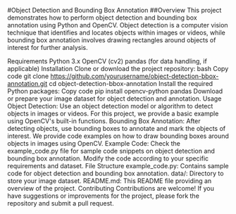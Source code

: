 #Object Detection and Bounding Box Annotation
##Overview
This project demonstrates how to perform object detection and bounding box annotation using Python and OpenCV. Object detection is a computer vision technique that identifies and locates objects within images or videos, while bounding box annotation involves drawing rectangles around objects of interest for further analysis.

Requirements
Python 3.x
OpenCV (cv2)
pandas (for data handling, if applicable)
Installation
Clone or download the project repository:
bash
Copy code
git clone https://github.com/yourusername/object-detection-bbox-annotation.git
cd object-detection-bbox-annotation
Install the required Python packages:
Copy code
pip install opencv-python pandas
Download or prepare your image dataset for object detection and annotation.
Usage
Object Detection:
Use an object detection model or algorithm to detect objects in images or videos.
For this project, we provide a basic example using OpenCV's built-in functions.
Bounding Box Annotation:
After detecting objects, use bounding boxes to annotate and mark the objects of interest.
We provide code examples on how to draw bounding boxes around objects in images using OpenCV.
Example Code:
Check the example_code.py file for sample code snippets on object detection and bounding box annotation.
Modify the code according to your specific requirements and dataset.
File Structure
example_code.py: Contains sample code for object detection and bounding box annotation.
data/: Directory to store your image dataset.
README.md: This README file providing an overview of the project.
Contributing
Contributions are welcome! If you have suggestions or improvements for the project, please fork the repository and submit a pull request.
